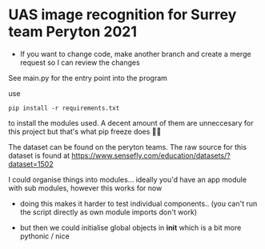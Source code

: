 # UAS image recognition for Surrey team Peryton 2021

- If you want to change code, make another branch and create a merge request so I can review the changes


See main.py for the entry point into the program

use 
```
pip install -r requirements.txt
```
to install the modules used. A decent amount of them are unneccesary for this project but that's what pip freeze does 🤷‍♀️

The dataset can be found on the peryton teams.
The raw source for this dataset is found at https://www.sensefly.com/education/datasets/?dataset=1502


I could organise things into modules... ideally you'd have an app module with sub modules, however this works for now

- doing this makes it harder to test individual components.. (you can't run the script directly as own module imports don't work)

- but then we could initialise global objects in __init__ which is a bit more pythonic / nice


